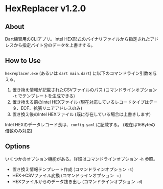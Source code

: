 # HexReplacer v1.2.0

## About
Dart練習用のCLIアプリ。Intel HEX形式のバイナリファイルから指定されたアドレスから指定バイト分のデータを上書きする。

## How to Use
`hexreplacer.exe` (あるいは `dart main.dart`) に以下のコマンドライン引数を与える。

1. 置き換え情報が記載されたCSVファイルのパス (コマンドラインオプション `-t` でテンプレートを生成できる)
2. 置き換える前のIntel HEXファイル (現在対応しているレコードタイプはデータ、EOF、拡張リニアアドレスのみ)
3. 置き換え後のIntel HEXファイル (既に存在している場合は上書きします)

Intel HEXのデータレコード長は、`config.yaml` に記載する。 (現在は16Byteの倍数のみ対応)

## Options
いくつかのオプション機能がある。詳細はコマンドラインオプション `-h` 参照。

- 置き換え情報テンプレート作成 (コマンドラインオプション `-t`)
- HEX→CSVファイル変換 (コマンドラインオプション `-c`)
- HEXファイルからのデータ抜き出し (コマンドラインオプション `-d`)
